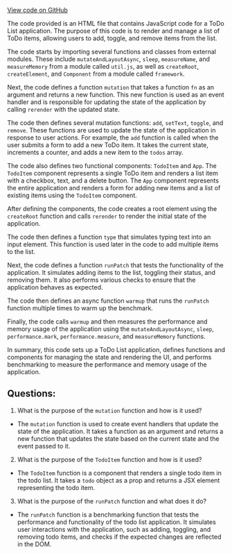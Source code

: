 [View code on GitHub](https://github.com/preactjs/preact/benches/src/todo.html)

The code provided is an HTML file that contains JavaScript code for a ToDo List application. The purpose of this code is to render and manage a list of ToDo items, allowing users to add, toggle, and remove items from the list.

The code starts by importing several functions and classes from external modules. These include `mutateAndLayoutAsync`, `sleep`, `measureName`, and `measureMemory` from a module called `util.js`, as well as `createRoot`, `createElement`, and `Component` from a module called `framework`.

Next, the code defines a function `mutation` that takes a function `fn` as an argument and returns a new function. This new function is used as an event handler and is responsible for updating the state of the application by calling `rerender` with the updated state.

The code then defines several mutation functions: `add`, `setText`, `toggle`, and `remove`. These functions are used to update the state of the application in response to user actions. For example, the `add` function is called when the user submits a form to add a new ToDo item. It takes the current state, increments a counter, and adds a new item to the `todos` array.

The code also defines two functional components: `TodoItem` and `App`. The `TodoItem` component represents a single ToDo item and renders a list item with a checkbox, text, and a delete button. The `App` component represents the entire application and renders a form for adding new items and a list of existing items using the `TodoItem` component.

After defining the components, the code creates a root element using the `createRoot` function and calls `rerender` to render the initial state of the application.

The code then defines a function `type` that simulates typing text into an input element. This function is used later in the code to add multiple items to the list.

Next, the code defines a function `runPatch` that tests the functionality of the application. It simulates adding items to the list, toggling their status, and removing them. It also performs various checks to ensure that the application behaves as expected.

The code then defines an async function `warmup` that runs the `runPatch` function multiple times to warm up the benchmark.

Finally, the code calls `warmup` and then measures the performance and memory usage of the application using the `mutateAndLayoutAsync`, `sleep`, `performance.mark`, `performance.measure`, and `measureMemory` functions.

In summary, this code sets up a ToDo List application, defines functions and components for managing the state and rendering the UI, and performs benchmarking to measure the performance and memory usage of the application.
## Questions: 
 1. What is the purpose of the `mutation` function and how is it used?
- The `mutation` function is used to create event handlers that update the state of the application. It takes a function as an argument and returns a new function that updates the state based on the current state and the event passed to it.

2. What is the purpose of the `TodoItem` function and how is it used?
- The `TodoItem` function is a component that renders a single todo item in the todo list. It takes a `todo` object as a prop and returns a JSX element representing the todo item.

3. What is the purpose of the `runPatch` function and what does it do?
- The `runPatch` function is a benchmarking function that tests the performance and functionality of the todo list application. It simulates user interactions with the application, such as adding, toggling, and removing todo items, and checks if the expected changes are reflected in the DOM.